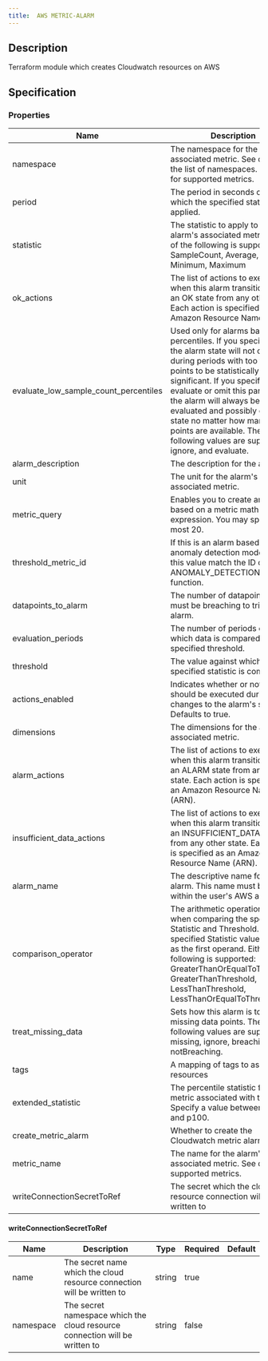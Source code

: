```yaml
---
title:  AWS METRIC-ALARM
---
```


## Description

Terraform module which creates Cloudwatch resources on AWS

## Specification


### Properties

 Name | Description | Type | Required | Default 
 ------------ | ------------- | ------------- | ------------- | ------------- 
 namespace | The namespace for the alarm's associated metric. See docs for the list of namespaces. See docs for supported metrics. | string | false |  
 period | The period in seconds over which the specified statistic is applied. | string | false |  
 statistic | The statistic to apply to the alarm's associated metric. Either of the following is supported: SampleCount, Average, Sum, Minimum, Maximum | string | false |  
 ok_actions | The list of actions to execute when this alarm transitions into an OK state from any other state. Each action is specified as an Amazon Resource Name (ARN). | list(string) | false |  
 evaluate_low_sample_count_percentiles | Used only for alarms based on percentiles. If you specify ignore, the alarm state will not change during periods with too few data points to be statistically significant. If you specify evaluate or omit this parameter, the alarm will always be evaluated and possibly change state no matter how many data points are available. The following values are supported: ignore, and evaluate. | string | false |  
 alarm_description | The description for the alarm. | string | false |  
 unit | The unit for the alarm's associated metric. | string | false |  
 metric_query | Enables you to create an alarm based on a metric math expression. You may specify at most 20. | any | false |  
 threshold_metric_id | If this is an alarm based on an anomaly detection model, make this value match the ID of the ANOMALY_DETECTION_BAND function. | string | false |  
 datapoints_to_alarm | The number of datapoints that must be breaching to trigger the alarm. | number | false |  
 evaluation_periods | The number of periods over which data is compared to the specified threshold. | number | true |  
 threshold | The value against which the specified statistic is compared. | number | false |  
 actions_enabled | Indicates whether or not actions should be executed during any changes to the alarm's state. Defaults to true. | bool | false |  
 dimensions | The dimensions for the alarm's associated metric. | any | false |  
 alarm_actions | The list of actions to execute when this alarm transitions into an ALARM state from any other state. Each action is specified as an Amazon Resource Name (ARN). | list(string) | false |  
 insufficient_data_actions | The list of actions to execute when this alarm transitions into an INSUFFICIENT_DATA state from any other state. Each action is specified as an Amazon Resource Name (ARN). | list(string) | false |  
 alarm_name | The descriptive name for the alarm. This name must be unique within the user's AWS account. | string | true |  
 comparison_operator | The arithmetic operation to use when comparing the specified Statistic and Threshold. The specified Statistic value is used as the first operand. Either of the following is supported: GreaterThanOrEqualToThreshold, GreaterThanThreshold, LessThanThreshold, LessThanOrEqualToThreshold. | string | true |  
 treat_missing_data | Sets how this alarm is to handle missing data points. The following values are supported: missing, ignore, breaching and notBreaching. | string | false |  
 tags | A mapping of tags to assign to all resources | map(string) | false |  
 extended_statistic | The percentile statistic for the metric associated with the alarm. Specify a value between p0.0 and p100. | string | false |  
 create_metric_alarm | Whether to create the Cloudwatch metric alarm | bool | false |  
 metric_name | The name for the alarm's associated metric. See docs for supported metrics. | string | false |  
 writeConnectionSecretToRef | The secret which the cloud resource connection will be written to | [writeConnectionSecretToRef](#writeConnectionSecretToRef) | false |  


#### writeConnectionSecretToRef

 Name | Description | Type | Required | Default 
 ------------ | ------------- | ------------- | ------------- | ------------- 
 name | The secret name which the cloud resource connection will be written to | string | true |  
 namespace | The secret namespace which the cloud resource connection will be written to | string | false |  
